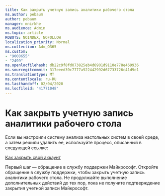 ```yaml
---
title: Как закрыть учетную запись аналитики рабочего стола
ms.author: pebaum
author: pebaum
manager: mnirkhe
ms.audience: Admin
ms.topic: article
ROBOTS: NOINDEX, NOFOLLOW
localization_priority: Normal
ms.collection: Adm_O365
ms.custom:
- "9000655"
- "2499"
ms.openlocfilehash: db22c9f8fd073825eb4d6901d9110e778e469936
ms.sourcegitcommit: 317eeed39c7777a922442992d67733726c41d9e1
ms.translationtype: MT
ms.contentlocale: ru-RU
ms.lasthandoff: 02/04/2020
ms.locfileid: "41771048"
---
```

# <a name="how-to-close-your-desktop-analytics-account"></a>Как закрыть учетную запись аналитики рабочего стола

Если вы настроили систему анализа настольных систем в своей среде, а затем решили удалить ее, используйте процесс, описанный в следующей ссылке:

[Как закрыть свой аккаунт](https://docs.microsoft.com/configmgr/desktop-analytics/account-close)

Первый шаг — обращение в службу поддержки Майкрософт. Откройте обращение в службу поддержки, чтобы закрыть учетную запись аналитики рабочего стола. Не продолжайте выполнение дополнительных действий до тех пор, пока не получите подтверждение закрытия учетной записи Майкрософт.